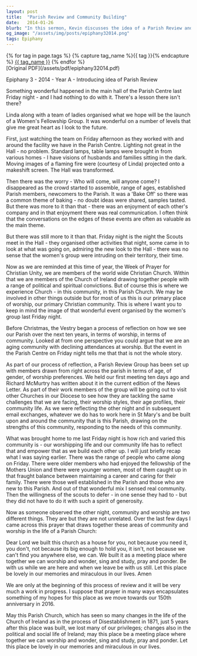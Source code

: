 ```yaml
---
layout: post
title:  "Parish Review and Community Building"
date:   2014-01-26
blurb: "In this sermon, Kevin discusses the idea of a Parish Review and the importance of community building within the church. He highlights a recent successful event organized by the Women's Fellowship Group and uses it as an example of the potential of the parish community. The sermon also touches on the challenges faced by the church and the need for adaptability and inclusivity in worship and community life."
og_image: "/assets/img/posts/epiphany32014.png"
tags: Epiphany
---    
```

<div class="tag-pills">
  {% for tag in page.tags %}
    {% capture tag_name %}{{ tag }}{% endcapture %}
    <a href="{{ site.baseurl }}/tag/{{ tag_name | slugify }}" class="tag-pill">{{ tag_name }}</a>
  {% endfor %}
</div>
[Original PDF](/assets/pdf/epiphany32014.pdf)

Epiphany 3 - 2014 - Year A - Introducing idea of Parish Review

Something wonderful happened in the main hall of the Parish Centre last Friday night - and I had nothing to do with it. There's a lesson there isn't there?

Linda along with a team of ladies organised what we hope will be the launch of a Women's Fellowship Group. It was wonderful on a number of levels that give me great heart as I look to the future.

First, just watching the team on Friday afternoon as they worked with and around the facility we have in the Parish Centre. Lighting not great in the Hall - no problem. Standard lamps, table lamps were brought in from various homes - I have visions of husbands and families sitting in the dark. Moving images of a flaming fire were (courtesy of Linda) projected onto a makeshift screen. The Hall was transformed.

Then there was the worry - Who will come, will anyone come? I disappeared as the crowd started to assemble, range of ages, established Parish members, newcomers to the Parish. It was a 'Bake Off' so there was a common theme of baking - no doubt ideas were shared, samples tasted. But there was more to it than that - there was an enjoyment of each other's company and in that enjoyment there was real communication. I often think that the conversations on the edges of these events are often as valuable as the main theme.

But there was still more to it than that. Friday night is the night the Scouts meet in the Hall - they organised other activities that night, some came in to look at what was going on, admiring the new look to the Hall - there was no sense that the women's group were intruding on their territory, their time.

Now as we are reminded at this time of year, the Week of Prayer for Christian Unity, we are members of the world wide Christian Church. Within that we are members of the Church of Ireland drawing together people with a range of political and spiritual convictions. But of course this is where we experience Church - in this community, in this Parish Church. We may be involved in other things outside but for most of us this is our primary place of worship, our primary Christian community. This is where I want you to keep in mind the image of that wonderful event organised by the women's group last Friday night.

Before Christmas, the Vestry began a process of reflection on how we see our Parish over the next ten years, in terms of worship, in terms of community. Looked at from one perspective you could argue that we are an aging community with declining attendances at worship. But the event in the Parish Centre on Friday night tells me that that is not the whole story.

As part of our process of reflection, a Parish Review Group has been set up with members drawn from right across the parish in terms of age, of gender, of worship preferences. We held our first meeting ten days ago and Richard McMurtry has written about it in the current edition of the News Letter. As part of their work members of the group will be going out to visit other Churches in our Diocese to see how they are tackling the same challenges that we are facing, their worship styles, their age profiles, their community life. As we were reflecting the other night and in subsequent email exchanges, whatever we do has to work here in St Mary's and be built upon and around the community that is this Parish, drawing on the strengths of this community, responding to the needs of this community.

What was brought home to me last Friday night is how rich and varied this community is - our worshipping life and our community life has to reflect that and empower that as we build each other up. I will just briefly recap what I was saying earlier. There was the range of people who came along on Friday. There were older members who had enjoyed the fellowship of the Mothers Union and there were younger women, most of them caught up in that fraught balance between maintaining a career and caring for their family. There were those well established in the Parish and those who are new to this Parish. And out of that wonderful mix I sensed real community. Then the willingness of the scouts to defer - in one sense they had to - but they did not have to do it with such a spirit of generosity.

Now as someone observed the other night, community and worship are two different things. They are but they are not unrelated. Over the last few days I came across this prayer that draws together these areas of community and worship in the life of a Parish Church:

Dear Lord we built this church as a house for you,
not because you need it, you don't,
not because its big enough to hold you, it isn't,
not because we can't find you anywhere else, we can.
We built it as a meeting place
where together we can worship and wonder,
sing and study,
pray and ponder.
Be with us while we are here
and when we leave be with us still.
Let this place be lovely in our memories and miraculous in our lives. Amen

We are only at the beginning of this process of review and it will be very much a work in progress. I suppose that prayer in many ways encapsulates something of my hopes for this place as we move towards our 150th anniversary in 2016.

May this Parish Church, which has seen so many changes in the life of the Church of Ireland as in the process of Disestablishment in 1871, just 5 years after this place was built, we lost many of our privileges; changes also in the political and social life of Ireland; may this place be a meeting place where together we can worship and wonder, sing and study, pray and ponder. Let this place be lovely in our memories and miraculous in our lives.
